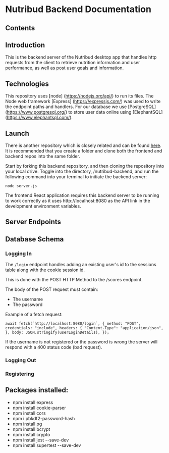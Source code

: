 # Nutribud Backend Documentation

## Contents

## Introduction

This is the backend server of the Nutribud desktop app that handles http requests from the client to retrieve nutrition information and user performance, as well as post user goals and information.

## Technologies

This repository uses [node] (https://nodejs.org/api/) to run its files. The Node web framework [Express] (https://expressjs.com/) was used to write the endpoint paths and handlers. For our database we use [PostgreSQL] (https://www.postgresql.org/) to store user data online using [ElephantSQL] (https://www.elephantsql.com/).

## Launch

There is another repository which is closely related and can be found [here](https://github.com/Sigma-Labs-XYZ/nutribud-frontend). It is recommended that you create a folder and clone both the frontend and backend repos into the same folder.

Start by forking this backend repository, and then cloning the repository into your local drive. Toggle into the directory, /nutribud-backend, and run the following command into your terminal to initiate the backend server:

`node server.js`

The frontend React application requires this backend server to be running to work correctly as it uses http://localhost:8080 as the API link in the development environment variables.

## Server Endpoints

## Database Schema

### Logging In

The `/login` endpoint handles adding an existing user's id to the sessions table along with the cookie session id.

This is done with the POST HTTP Method to the /scores endpoint.

The body of the POST request must contain:

- The username
- The password

Example of a fetch request:

`` await fetch(`http://localhost:8080/login`, { method: "POST", credentials: "include", headers: { "Content-Type": "application/json", }, body: JSON.stringify(userLoginDetails), }); ``

If the username is not registered or the password is wrong the server will respond with a 400 status code (bad request).

### Logging Out

### Registering

###

## Packages installed:

- npm install express
- npm install cookie-parser
- npm install cors
- npm i pbkdf2-password-hash
- npm install pg
- npm install bcrypt
- npm install crypto
- npm install jest --save-dev
- npm install supertest --save-dev

```

```
